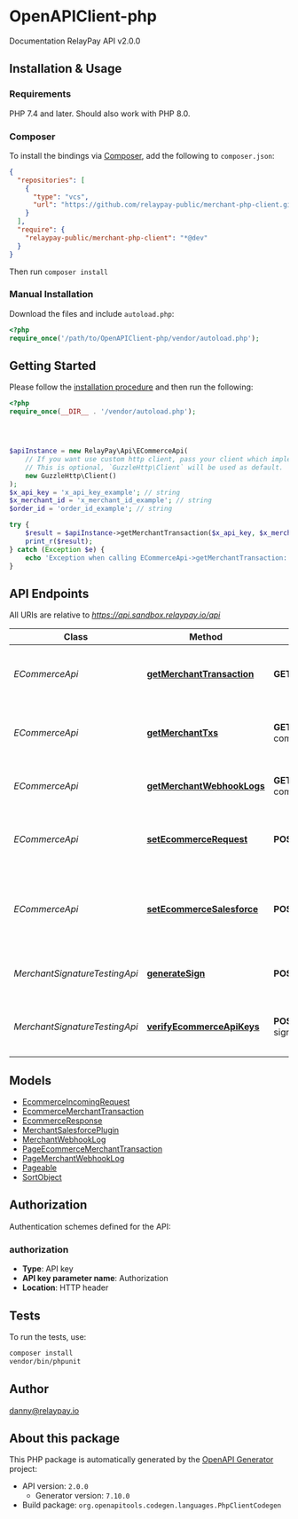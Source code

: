 # OpenAPIClient-php

Documentation RelayPay API v2.0.0


## Installation & Usage

### Requirements

PHP 7.4 and later.
Should also work with PHP 8.0.

### Composer

To install the bindings via [Composer](https://getcomposer.org/), add the following to `composer.json`:

```json
{
  "repositories": [
    {
      "type": "vcs",
      "url": "https://github.com/relaypay-public/merchant-php-client.git"
    }
  ],
  "require": {
    "relaypay-public/merchant-php-client": "*@dev"
  }
}
```

Then run `composer install`

### Manual Installation

Download the files and include `autoload.php`:

```php
<?php
require_once('/path/to/OpenAPIClient-php/vendor/autoload.php');
```

## Getting Started

Please follow the [installation procedure](#installation--usage) and then run the following:

```php
<?php
require_once(__DIR__ . '/vendor/autoload.php');




$apiInstance = new RelayPay\Api\ECommerceApi(
    // If you want use custom http client, pass your client which implements `GuzzleHttp\ClientInterface`.
    // This is optional, `GuzzleHttp\Client` will be used as default.
    new GuzzleHttp\Client()
);
$x_api_key = 'x_api_key_example'; // string
$x_merchant_id = 'x_merchant_id_example'; // string
$order_id = 'order_id_example'; // string

try {
    $result = $apiInstance->getMerchantTransaction($x_api_key, $x_merchant_id, $order_id);
    print_r($result);
} catch (Exception $e) {
    echo 'Exception when calling ECommerceApi->getMerchantTransaction: ', $e->getMessage(), PHP_EOL;
}

```

## API Endpoints

All URIs are relative to *https://api.sandbox.relaypay.io/api*

Class | Method | HTTP request | Description
------------ | ------------- | ------------- | -------------
*ECommerceApi* | [**getMerchantTransaction**](docs/Api/ECommerceApi.md#getmerchanttransaction) | **GET** /e-commerce/transaction | Get merchant transaction by a specified orderId
*ECommerceApi* | [**getMerchantTxs**](docs/Api/ECommerceApi.md#getmerchanttxs) | **GET** /e-commerce/transaction/history | Get all bill payment transactions for the merchant
*ECommerceApi* | [**getMerchantWebhookLogs**](docs/Api/ECommerceApi.md#getmerchantwebhooklogs) | **GET** /e-commerce/transaction/webhooks | Get merchant webhook logs in date range
*ECommerceApi* | [**setEcommerceRequest**](docs/Api/ECommerceApi.md#setecommercerequest) | **POST** /e-commerce/request | Ecommerce provider sends a transaction request.
*ECommerceApi* | [**setEcommerceSalesforce**](docs/Api/ECommerceApi.md#setecommercesalesforce) | **POST** /e-commerce/salesforce | Ecommerce provider pushes a Salesforce specific data for authorisation.
*MerchantSignatureTestingApi* | [**generateSign**](docs/Api/MerchantSignatureTestingApi.md#generatesign) | **POST** /merchant/generate-sign | Testing header signature generation.
*MerchantSignatureTestingApi* | [**verifyEcommerceApiKeys**](docs/Api/MerchantSignatureTestingApi.md#verifyecommerceapikeys) | **POST** /e-commerce/verify-signature | Ecommerce provider verifies signed request.

## Models

- [EcommerceIncomingRequest](docs/Model/EcommerceIncomingRequest.md)
- [EcommerceMerchantTransaction](docs/Model/EcommerceMerchantTransaction.md)
- [EcommerceResponse](docs/Model/EcommerceResponse.md)
- [MerchantSalesforcePlugin](docs/Model/MerchantSalesforcePlugin.md)
- [MerchantWebhookLog](docs/Model/MerchantWebhookLog.md)
- [PageEcommerceMerchantTransaction](docs/Model/PageEcommerceMerchantTransaction.md)
- [PageMerchantWebhookLog](docs/Model/PageMerchantWebhookLog.md)
- [Pageable](docs/Model/Pageable.md)
- [SortObject](docs/Model/SortObject.md)

## Authorization

Authentication schemes defined for the API:
### authorization

- **Type**: API key
- **API key parameter name**: Authorization
- **Location**: HTTP header


## Tests

To run the tests, use:

```bash
composer install
vendor/bin/phpunit
```

## Author

danny@relaypay.io

## About this package

This PHP package is automatically generated by the [OpenAPI Generator](https://openapi-generator.tech) project:

- API version: `2.0.0`
    - Generator version: `7.10.0`
- Build package: `org.openapitools.codegen.languages.PhpClientCodegen`
